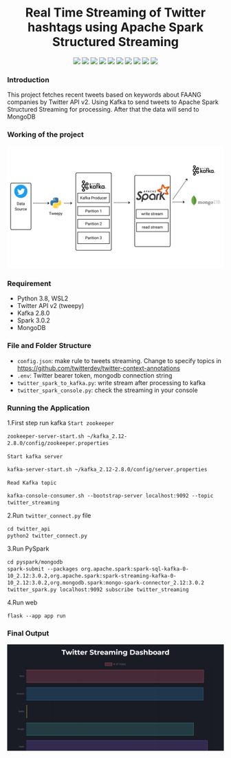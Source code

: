 <h1 align="center">
  <b><center>Real Time Streaming of Twitter hashtags using Apache Spark Structured Streaming<br></b></center>
</h1>
<p align="center">
  <img src="https://img.shields.io/badge/Python-3776AB?style=for-the-badge&logo=python&logoColor=white">
<img src="https://img.shields.io/badge/Apache_Spark-FFFFFF?style=for-the-badge&logo=apachespark&logoColor=#E35A16">
<img src="https://img.shields.io/badge/Shell_Script-121011?style=for-the-badge&logo=gnu-bash&logoColor=white">
<img src="https://img.shields.io/badge/Git-F05032?style=for-the-badge&logo=git&logoColor=white">
<img src="https://img.shields.io/badge/Flask-000000?style=for-the-badge&logo=flask&logoColor=white">
<img src="https://img.shields.io/badge/CSS3-1572B6?style=for-the-badge&logo=css3&logoColor=white">
<img src="https://img.shields.io/badge/HTML5-E34F26?style=for-the-badge&logo=html5&logoColor=white">
<img src="https://img.shields.io/badge/MongoDB-%234ea94b.svg?style=for-the-badge&logo=mongodb&logoColor=white">
<img src="https://img.shields.io/badge/Apache%20Kafka-000?style=for-the-badge&logo=apachekafka">
<img src="https://img.shields.io/badge/Twitter-%231DA1F2.svg?style=for-the-badge&logo=Twitter&logoColor=white">
</p>

### Introduction
This project fetches recent tweets based on keywords about FAANG companies by Twitter API v2. Using Kafka to send tweets to Apache Spark Structured Streaming for processing. After that the data will send to MongoDB
### Working of the project
![workflow](./assets/workflow.png)
### Requirement
- Python 3.8, WSL2
- Twitter API v2 (tweepy)
- Kafka 2.8.0
- Spark 3.0.2
- MongoDB
### File and Folder Structure
- `config.json`: make rule to tweets streaming. Change to specify topics in https://github.com/twitterdev/twitter-context-annotations
- `.env`: Twitter bearer token, mongodb connection string
- `twitter_spark_to_kafka.py`: write stream after processing to kafka
- `twitter_spark_console.py`: check the streaming in your console
### Running the Application
1.First step run kafka
`Start zookeeper`
```
zookeeper-server-start.sh ~/kafka_2.12-2.8.0/config/zookeeper.properties
```
`Start kafka server`
```
kafka-server-start.sh ~/kafka_2.12-2.8.0/config/server.properties
```
`Read Kafka topic`
```
kafka-console-consumer.sh --bootstrap-server localhost:9092 --topic twitter_streaming
```
2.Run `twitter_connect.py` file
```
cd twitter_api
python2 twitter_connect.py
```
3.Run PySpark
```
cd pyspark/mongodb
spark-submit --packages org.apache.spark:spark-sql-kafka-0-10_2.12:3.0.2,org.apache.spark:spark-streaming-kafka-0-10_2.12:3.0.2,org.mongodb.spark:mongo-spark-connector_2.12:3.0.2 twitter_spark.py localhost:9092 subscribe twitter_streaming
```
4.Run web 
  ```
  flask --app app run
  ```
### Final Output
![mongo](./assets/web.png)
